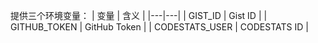 提供三个环境变量：
| 变量 | 含义 |
|---|---|
| GIST_ID | Gist ID |
| GITHUB_TOKEN | GitHub Token |
| CODESTATS_USER | CODESTATS ID |
